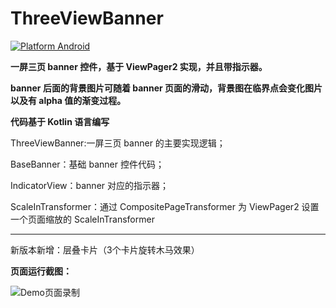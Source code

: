 # ThreeViewBanner
[![Platform Android](https://img.shields.io/badge/platform-Android-brightgreen)](https://developer.android.com/)

**一屏三页 banner 控件，基于 ViewPager2 实现，并且带指示器。**

**banner 后面的背景图片可随着 banner 页面的滑动，背景图在临界点会变化图片以及有 alpha 值的渐变过程。**

**代码基于 Kotlin 语言编写**

ThreeViewBanner:一屏三页 banner 的主要实现逻辑；

BaseBanner：基础 banner 控件代码；

IndicatorView：banner 对应的指示器；

ScaleInTransformer：通过 CompositePageTransformer 为 ViewPager2 设置一个页面缩放的 ScaleInTransformer

-----------------------------------------------------------------
新版本新增：层叠卡片（3个卡片旋转木马效果）


**页面运行截图：**

![Demo页面录制](https://upload-images.jianshu.io/upload_images/633041-213f626705e5f8c2.gif?imageMogr2/auto-orient/strip)


